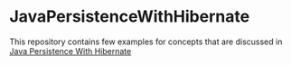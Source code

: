 # JavaPersistenceWithHibernate
This repository contains few examples for concepts that are discussed in <a href="https://www.manning.com/books/java-persistence-with-hibernate">Java Persistence With Hibernate</a>
